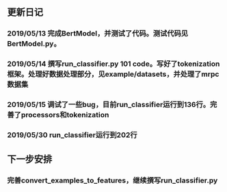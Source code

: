 ## 更新日记

### 2019/05/13 完成BertModel，并测试了代码。测试代码见BertModel.py。 
### 2019/05/14 撰写run_classifier.py 101 code。写好了tokenization框架。处理好数据处理部分，见example/datasets，并处理了mrpc数据集
### 2019/05/15 调试了一些bug，目前run_classifier运行到136行。完善了processors和tokenization
### 2019/05/30 run_classifier运行到202行

## 下一步安排

### 完善convert_examples_to_features，继续撰写run_classifier.py